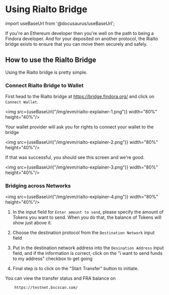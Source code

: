 # Using Rialto Bridge


import useBaseUrl from '@docusaurus/useBaseUrl';

If you're an Ethereum developer then you're well on the path to being a Findora developer. And for your deposited on another protocol, the Rialto bridge exists to ensure that you can move them securely and safely. 

## How to use the Rialto Bridge

Using the Rialto bridge is pretty simple. 

### Connect Rialto Bridge to Wallet

First head to the Rialto bridge at https://bridge.findora.org/ and click on `Connect Wallet`. 

<img src={useBaseUrl("/img/evm/rialto-explainer-1.png")} width="80%" height="40%"/>

Your wallet provider will ask you for rights to connect your wallet to the bridge 


<img src={useBaseUrl("/img/evm/rialto-explainer-2.png")} width="80%" height="40%"/>

If that was successful, you should see this screen and we're good.

<img src={useBaseUrl("/img/evm/rialto-explainer-3.png")} width="80%" height="40%"/>

### Bridging across Networks

<img src={useBaseUrl("/img/evm/rialto-explainer-4.png")} width="80%" height="40%"/>

1. In the input field for `Enter amount to send`, please specify the amount of Tokens you want to send. When you do that, the balance of Tokens will show just above it.

2. Choose the destination protocol from the `Destination Network` input field

3. Put in the destination network address into the `Desination Address` input field, and if the information is correct, click on the "i want to send funds to my address" checkbox to get going

4. Final step is to click on the "Start Transfer" button to initiate.

You can view the transfer status and FRA balance on 

```
    https://testnet.bscscan.com/
```


